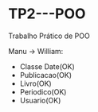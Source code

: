 # TP2---POO
Trabalho Prático de POO

Manu -> 
William:
- Classe Date(OK)
- Publicacao(OK)
- Livro(OK)
- Periodico(OK)
- Usuario(OK)
